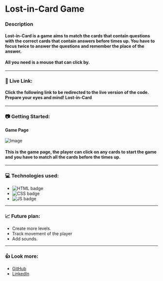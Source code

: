 # Lost-in-Card Game

### **Description**

#### Lost-in-Card is a game aims to match the cards that contain questions with the correct cards that contain answers before times up. You have to focus twice to answer the questions and remember the place of the answer.

#### All you need is a mouse that can click by.

---

### 🔗 **Live Link:**

#### Click the following link to be redirected to the live version of the code. Prepare your eyes and mind! Lost-in-Card

---

### 📷 **Getting Started:**

#### Game Page

![Image](https://i.ibb.co/B6t3Vtn/game-sc.png)

#### This is the game page, the player can click on any cards to start the game and you have to match all the cards before the times up.

---

### 💻 **Technologies used:**

- ![HTML badge](https://img.shields.io/badge/HTML5-E34F26?style=for-the-badge&logo=html5&logoColor=white)
- ![CSS badge](https://img.shields.io/badge/CSS3-1572B6?style=for-the-badge&logo=css3&logoColor=white)
- ![JS badge](https://img.shields.io/badge/JavaScript-323330?style=for-the-badge&logo=javascript&logoColor=F7DF1E)

---

### 📈 **Future plan:**

- Create more levels.
- Track movement of the player
- Add sounds.

---

### 👍 Look more:

- [GitHub](https://github.com/ZahraaAlhawaj)
- [LinkedIn](https://www.linkedin.com/in/zahraa-alhawaj-9a74a8230)
